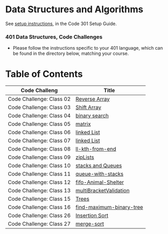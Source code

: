 # Data Structures and Algorithms

See [setup instructions](https://codefellows.github.io/setup-guide/code-301/3-code-challenges), in the Code 301 Setup Guide.

### 401 Data Structures, Code Challenges

- Please follow the instructions specific to your 401 language, which can be found in the directory below, matching your course.

# Table of Contents

|Code Challeng           |Title                                                                             |
|------------------------|----------------------------------------------------------------------------------|
|Code Challenge: Class 02|[Reverse Array](./javascript/challenges/Array/arrayReverse/README.md)                   | 
|Code Challenge: Class 03|[Shift Array](./javascript/challenges/Array/arrayShift/README.md)                       |
|Code Challenge: Class 04|[binary search](./javascript/challenges/Array/arrayBinarySearch/README.md)              |
|Code Challenge: Class 05|[matrix](./javascript/challenges/Array/matrix/README.md)                                |
|Code Challenge: Class 06|[linked List](./javascript/challenges/linkedList/README.md)                       |
|Code Challenge: Class 07|[linked List](./javascript/challenges/linkedList/README.md)                       |
|Code Challenge: Class 08|[ll-kth-from-end](./javascript/challenges/linkedList/README.md)                   |
|Code Challenge: Class 09|[zipLists](./javascript/challenges/linkedList/README.md)                          |
|Code Challenge: Class 10|[stacks and Queues](./javascript/challenges/Stack&Queue/stacksAndQueues/README.md)            |
|Code Challenge: Class 11|[queue-with-stacks](./javascript/challenges/Stack&Queue/queueWithStacks/README.md)            |
|Code Challenge: Class 12|[fifo-Animal-Shelter](./javascript/challenges/Stack&Queue/fifoAnimalShelter/README)           |
|Code Challenge: Class 13|[multiBracketValidation](./javascript/challenges/Stack&Queue/multiBracketValidation/README)   |
|Code Challenge: Class 15|[Trees](./javascript/challenges/Tree/tree/README)                                      |
|Code Challenge: Class 16|[find-maximum-binary-tree](./javascript/challenges/Tree/tree-maximum-value/README)     |
|Code Challenge: Class 26|[Insertion Sort](./javascript/challenges/sort/Insertion-Sort/README)                             |
|Code Challenge: Class 27|[merge-sort](./javascript/challenges/sort/merge-sort/BLOG)                             |